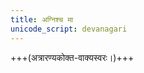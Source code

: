 ```yaml
---
title: अग्निश्च मा
unicode_script: devanagari
---
```


+++(अत्रारण्यकोक्त-वाक्यस्वरः।)+++

<div class="js_include" url="/vedAH_yajuH/taittirIyam/AraNyakam/sarva-prastutiH/06/24_agnish_cha/"  newLevelForH1="2" includeTitle="false"> </div>  
